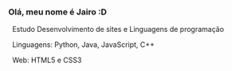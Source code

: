 ### Olá, meu nome é Jairo :D

&nbsp;
Estudo Desenvolvimento de sites e Linguagens de programação

&nbsp;
Linguagens: Python, Java, JavaScript, C++

&nbsp;
Web: HTML5 e CSS3
